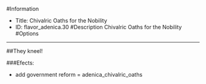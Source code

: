 #Information
 - Title: Chivalric Oaths for the Nobility
 - ID: flavor_adenica.30
#Description
Chivalric Oaths for the Nobility
#Options

___
##They kneel!

###Efects:<ul><li>add government reform = adenica_chivalric_oaths</li></ul>
